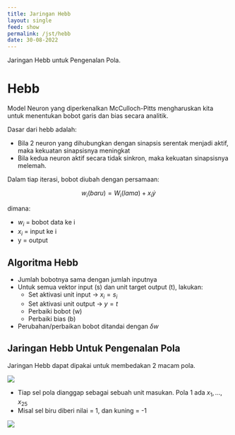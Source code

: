 ```yaml
---
title: Jaringan Hebb
layout: single
feed: show
permalink: /jst/hebb
date: 30-08-2022
---
```


Jaringan Hebb untuk Pengenalan Pola.

# Hebb

Model Neuron yang diperkenalkan McCulloch-Pitts mengharuskan kita untuk menentukan bobot garis dan bias secara analitik.

Dasar dari hebb adalah:
- Bila 2 neuron yang dihubungkan dengan sinapsis serentak menjadi aktif, maka kekuatan sinapsisnya meningkat
- Bila kedua neuron aktif secara tidak sinkron, maka kekuatan sinapsisnya melemah.

Dalam tiap iterasi, bobot diubah dengan persamaan:

$$w_i (baru) = W_i (lama) + x_i \dot y$$

dimana:
- $w_i$ = bobot data ke i
- $x_i$ = input ke i
- y = output

## Algoritma Hebb

- Jumlah bobotnya sama dengan jumlah inputnya
- Untuk semua vektor input (s) dan unit target output (t), lakukan:
  - Set aktivasi unit input -> $x_i = s_i$
  - Set aktivasi unit output -> $y=t$
  - Perbaiki bobot (w)
  - Perbaiki bias (b)
- Perubahan/perbaikan bobot ditandai dengan $\delta w$

## Jaringan Hebb Untuk Pengenalan Pola

Jaringan Hebb dapat dipakai untuk membedakan 2 macam pola.

![](../assets/img/2022-08-30-09-45-07.png)

- Tiap sel pola dianggap sebagai sebuah unit masukan. Pola 1 ada $x_1, \dots, x_{25}$
- Misal sel biru diberi nilai = 1, dan kuning = -1

![](../assets/img/2022-08-30-09-50-05.png)

